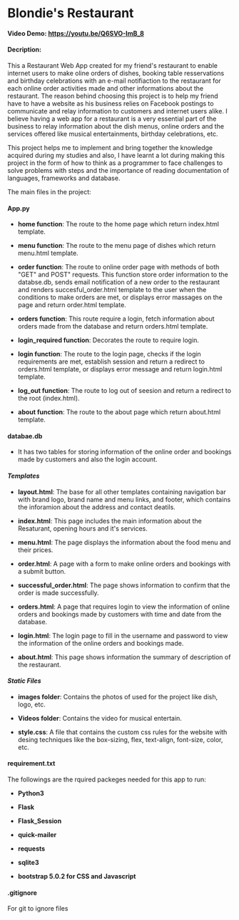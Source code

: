 # Blondie's Restaurant
#### Video Demo: <https://youtu.be/Q6SVO-ImB_8>
#### Decription:
This a Restaurant Web App created for my friend's restaurant to enable internet users to make oline orders of dishes, booking table resservations and birthday celebrations with an e-mail notifiaction to the restaurant for each online order activities made and other informations about the restaurant. The reason behind choosing this project is to help my friend have to have a website as his business relies on Facebook postings to communicate and relay information to customers and internet users alike. I believe having a web app for a restaurant is a very essential part of the business to relay information about the dish menus, online orders and the services offered like musical entertainments, birthday celebrations, etc.

This project helps me to implement and bring together the knowledge acquired during my studies and also, I have learnt a lot during making this project in the form of how to think as a programmer to face challenges to solve problems with steps and the importance of reading documentation of languages, frameworks and database.

The main files in the project:

#### **App.py**

- **home function**: The route to the home page which return index.html template.
    
- **menu function**: The route to the menu page of dishes which return menu.html template.
    
- **order function**: The route to online order page with methods of both "GET" and POST" requests. This function store order information to the databse.db, sends email notification of a new order to the restaurant and renders succesful_order.html template to the user when the conditions to make orders are met, or displays error massages on the page and return order.html template. 
    
- **orders function**: This route require a login, fetch information about orders made from the database and return orders.html template.
 
- **login_required function**: Decorates the route to require login.
    
- **login function**: The route to the login page, checks if the login requirements  are met, establish session and return a redirect to orders.html template, or displays error message and return login.html template.
    
- **log_out function**: The route to log out of seesion and return a redirect to the root (index.html).
    
- **about function**: The route to the about page which return about.html template.

#### **databae.db**
- It has two tables for storing information of the online order and bookings made by customers and also the login account.

#### ***Templates***

- **layout.html**: The base for all other templates containing navigation bar with brand logo, brand name and menu links, and footer, which contains the inforamion about the address and contact deatils.
    
- **index.html**: This page includes the main information about the Resaturant, opening hours and it's services.
    
- **menu.html**: The page displays the information about the food menu and their prices.
    
- **order.html**: A page with a form to make online orders and bookings with a submit button.
    
- **successful_order.html**: The page shows information to confirm that the order is made successfully.
    
- **orders.html**: A page that requires login to view the information of online orders and bookings made by customers with time and date from the database.
    
- **login.html**: The login page to fill in the username and password to view the information of the online orders and bookings made. 
    
- **about.html**: This page shows information the summary of description of the restaurant.

#### ***Static Files***

- **images folder**: Contains the photos of used for the project like dish, logo, etc.

- **Videos folder**: Contains the video for musical entertain.

- **style.css**: A file that contains the custom css rules for the website with desing techniques like the box-sizing, flex, text-align, font-size, color, etc.

#### **requirement.txt**
The followings are the rquired packeges needed for this app to run:
    
- **Python3**

- **Flask** 

- **Flask_Session**

- **quick-mailer**

- **requests**

- **sqlite3**

- **bootstrap 5.0.2 for CSS and Javascript**

#### **.gitignore**
For git to ignore files 
